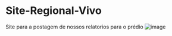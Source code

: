 # Site-Regional-Vivo
Site para a postagem de nossos relatorios para o prédio
![image](https://github.com/Landim013/Site-Regional-Vivo/assets/92272384/64abfff2-df00-45e6-8bd7-66be52ae2d96)

